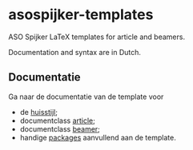# asospijker-templates

ASO Spijker LaTeX templates for article and beamers.

Documentation and syntax are in Dutch.


## Documentatie

Ga naar de documentatie van de template voor

*    de [huisstijl](docs/algemeen.md);
*    documentclass [article](docs/article.md);
*    documentclass [beamer](docs/beamer.md);
*    handige [packages](docs/packages.md) aanvullend aan de template.

